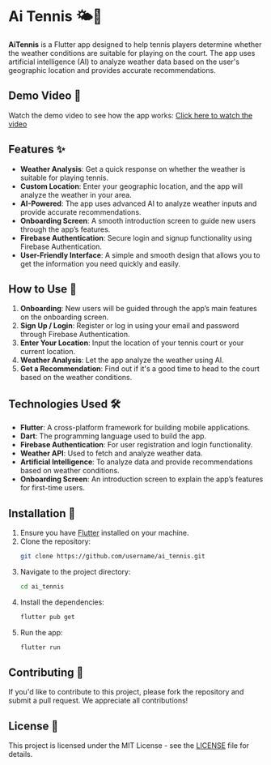 # Ai Tennis 🌤🎾

**AiTennis** is a Flutter app designed to help tennis players determine whether the weather conditions are suitable for playing on the court. The app uses artificial intelligence (AI) to analyze weather data based on the user's geographic location and provides accurate recommendations.

## Demo Video 🎥
Watch the demo video to see how the app works: [Click here to watch the video](https://drive.google.com/file/d/1vyqPe0e7382Duq2joGTSoZkQIDTJJ-rJ/view?usp=drive_link)

## Features ✨
- **Weather Analysis**: Get a quick response on whether the weather is suitable for playing tennis.
- **Custom Location**: Enter your geographic location, and the app will analyze the weather in your area.
- **AI-Powered**: The app uses advanced AI to analyze weather inputs and provide accurate recommendations.
- **Onboarding Screen**: A smooth introduction screen to guide new users through the app’s features.
- **Firebase Authentication**: Secure login and signup functionality using Firebase Authentication.
- **User-Friendly Interface**: A simple and smooth design that allows you to get the information you need quickly and easily.

## How to Use 📲
1. **Onboarding**: New users will be guided through the app’s main features on the onboarding screen.
2. **Sign Up / Login**: Register or log in using your email and password through Firebase Authentication.
3. **Enter Your Location**: Input the location of your tennis court or your current location.
4. **Weather Analysis**: Let the app analyze the weather using AI.
5. **Get a Recommendation**: Find out if it's a good time to head to the court based on the weather conditions.

## Technologies Used 🛠
- **Flutter**: A cross-platform framework for building mobile applications.
- **Dart**: The programming language used to build the app.
- **Firebase Authentication**: For user registration and login functionality.
- **Weather API**: Used to fetch and analyze weather data.
- **Artificial Intelligence**: To analyze data and provide recommendations based on weather conditions.
- **Onboarding Screen**: An introduction screen to explain the app’s features for first-time users.

## Installation 🚀
1. Ensure you have [Flutter](https://flutter.dev/docs/get-started/install) installed on your machine.
2. Clone the repository:
    ```bash
    git clone https://github.com/username/ai_tennis.git
    ```
3. Navigate to the project directory:
    ```bash
    cd ai_tennis
    ```
4. Install the dependencies:
    ```bash
    flutter pub get
    ```
5. Run the app:
    ```bash
    flutter run
    ```

## Contributing 🤝
If you'd like to contribute to this project, please fork the repository and submit a pull request. We appreciate all contributions!

## License 📝
This project is licensed under the MIT License - see the [LICENSE](LICENSE) file for details.

